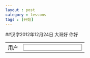 ```yaml
---
layout : post
category : lessons
tags : [开始]
---
```

##汉字2012年12月24日
 大哥好
 你好
<html>
<table>
<tr><td>用户</td>
<td><input type=text /></td>
</tr>
</table>
</html>



